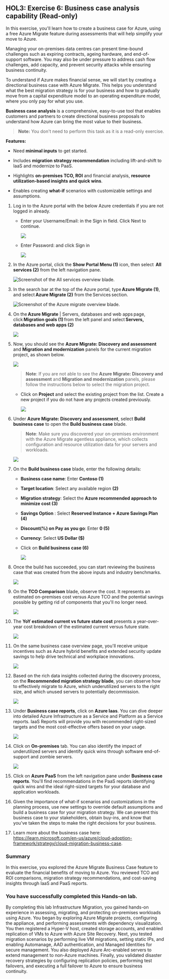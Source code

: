 ## HOL3: Exercise 6: Business case analysis capability (Read-only)

In this exercise, you'll learn how to create a business case for Azure, using a free Azure Migrate feature during assessments that will help simplify your move to Azure.

Managing your on-premises data centres can present time-bound challenges such as expiring contracts, ageing hardware, and end-of-support software. You may also be under pressure to address cash flow challenges, add capacity, and prevent security attacks while ensuring business continuity.

To understand if Azure makes financial sense, we will start by creating a directional business case with Azure Migrate. This helps you understand what the best migration strategy is for your business and how to gradually move from a capital expenditure model to an operating expenditure model, where you only pay for what you use.

**Business case analysis** is a comprehensive, easy-to-use tool that enables customers and partners to create directional business proposals to understand how Azure can bring the most value to their business.

> **Note:** You don't need to perform this task as it is a read-only exercise.

**Features:**

- Need **minimal inputs** to get started.

- Includes **migration strategy recommendation** including lift-and-shift to IaaS and modernize to PaaS.

- Highlights **on-premises TCO, ROI** and financial analysis, **resource utilization-based insights and quick wins**.

- Enables creating **what-if** scenarios with customizable settings and assumptions.

1. Log in to the Azure portal with the below Azure credentials if you are not logged in already.

    - Enter your Username/Email: <inject key="AzureAdUserEmail"></inject> in the Sign in field. Click Next to continue.
      
      ![](./Images/614-7-25-g6.png)
      
    - Enter Password: <inject key="AzureAdUserPassword"></inject> and click Sign in

      ![](./Images/614-7-25-g7.png)
    
1. In the Azure portal, click the **Show Portal Menu (1)** icon, then select  **All services (2)** from the left navigation pane.
 
    ![Screenshot of the All services overview blade.](Images/15-7-25-1.png "All services Overview blade")

1. In the search bar at the top of the Azure portal, type **Azure Migrate (1)**, and select **Azure Migrate (2)** from the Services section.
 
    ![Screenshot of the Azure migrate overview blade.](Images/15-7-25-l1-1.png "Azmigrate Overview blade")

1. On the **Azure Migrate** | Servers, databases and web apps page, click **Migration goals (1)** from the left panel and select **Servers, databases and web apps (2)** 
 
    ![](Images/infra-l15.png)

1. Now, you should see the **Azure Migrate: Discovery and assessment** and **Migration and modernization** panels for the current migration project, as shown below.

    ![](Images/infra-l15-2.png)
    
    >**Note**: If you are not able to see the **Azure Migrate: Discovery and assessment** and **Migration and modernization** panels, please follow the instructions below to select the migration project.

     - Click on **Project** and select the existing project from the list. Create a new project if you do not have any projects created previously.

        ![](Images/15-7-read2.png)
        
1. Under **Azure Migrate: Discovery and assessment**, select **Build business case** to open the **Build business case** blade. 

    >**Note**: Make sure you discovered your on-premises environment with the Azure Migrate agentless appliance, which collects configuration and resource utilization data for your servers and workloads.

      ![](Images/15-7-read3a.png)
    
1. On the **Build business case** blade, enter the following details:
   
   - **Business case name**: Enter **Contoso (1)**
   - **Target location**: Select any available region **(2)**
   - **Migration strategy**: Select the **Azure recommended approach to minimize cost (3)**
   - **Savings Option** : Select **Reserved Instance + Azure Savings Plan (4)**
   - **Discount(%) on Pay as you go**: Enter **0 (5)**
   - **Currency**: Select **US Dollar ($)**
   - Click on **Build business case (6)**
     
     ![](Images/read.png)
   
8. Once the build has succeeded, you can start reviewing the business case that was created from the above inputs and industry benchmarks.

     ![](Images/H3E6S8.png)
   
9. On the **TCO Comparison** blade, observe the cost. It represents an estimated on-premises cost versus Azure TCO and the potential savings possible by getting rid of components that you'll no longer need. 

     ![](Images/H3E6S9.png)
   
10. The **YoY estimated current vs future state cost** presents a year-over-year cost breakdown of the estimated current versus future state.

      ![](Images/H3E6S10.png)
    
11. On the same business case overview page, you'll receive unique incentives such as Azure hybrid benefits and extended security update savings to help drive technical and workplace innovations.

     ![](Images/H3E6S11.png)
    
12. Based on the rich data insights collected during the discovery process, on the **Recommended migration strategy blade**, you can observe how to effectively migrate to Azure, which underutilized servers to the right size, and which unused servers to potentially decommission.

     ![](Images/H3E6S12.png)
   
13. Under **Business case reports**, click on **Azure Iaas**. You can dive deeper into detailed Azure Infrastructure as a Service and Platform as a Service reports. IaaS Reports will provide you with recommended right-sized targets and the most cost-effective offers based on your usage.

     ![](Images/H3E6S13.png)

14. Click on **On-premises** tab. You can also identify the impact of underutilized servers and identify quick wins through software end-of-support and zombie servers.

      ![](Images/H3E6S14.png)

15. Click on **Azure PaaS** from the left navigation pane under **Business case reports**. You'll find recommendations in the PaaS reports identifying quick wins and the ideal right-sized targets for your database and application workloads.

16. Given the importance of what-if scenarios and customizations in the planning process, use new settings to override default assumptions and build a business case for your migration strategy. We can present this business case to your stakeholders, obtain buy-ins, and know that you've taken the steps to make the right decisions for your business.
     
17. Learn more about the business case here: https://learn.microsoft.com/en-us/azure/cloud-adoption-framework/strategy/cloud-migration-business-case.

### Summary

In this exercise, you explored the Azure Migrate Business Case feature to evaluate the financial benefits of moving to Azure. You reviewed TCO and ROI comparisons, migration strategy recommendations, and cost-saving insights through IaaS and PaaS reports.

### You have successfully completed this Hands-on lab.

By completing this lab Infrastructure Migration, you gained hands-on experience in assessing, migrating, and protecting on-premises workloads using Azure. You began by exploring Azure Migrate projects, configuring the appliance, and performing assessments with dependency visualization. You then registered a Hyper-V host, created storage accounts, and enabled replication of VMs to Azure with Azure Site Recovery. Next, you tested migration scenarios by performing live VM migrations, setting static IPs, and enabling Automanage, AAD authentication, and Managed Identities for secure management. You also deployed Azure Arc-enabled servers to extend management to non-Azure machines. Finally, you validated disaster recovery strategies by configuring replication policies, performing test failovers, and executing a full failover to Azure to ensure business continuity.
